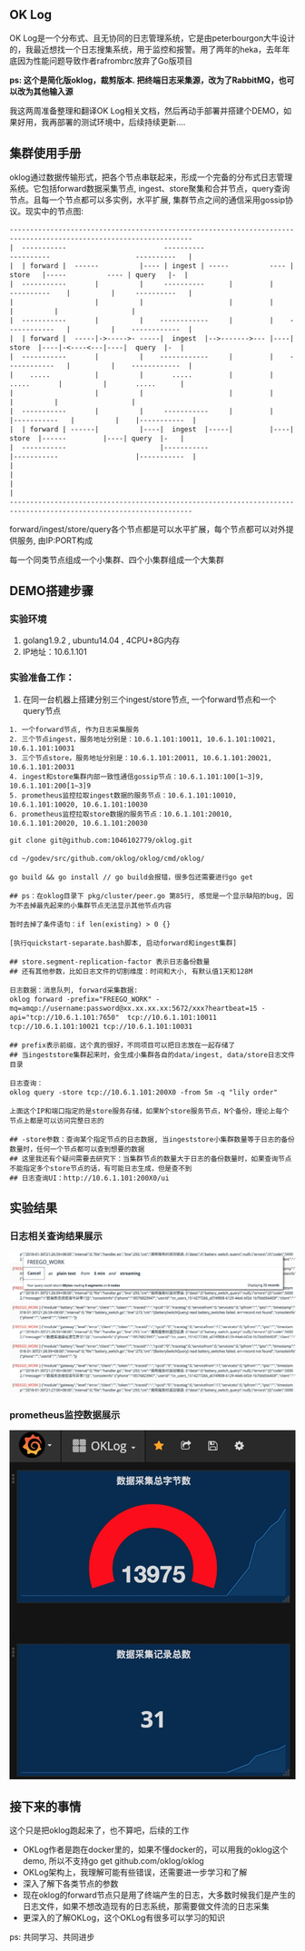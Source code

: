 ## OK Log
OK Log是一个分布式、且无协同的日志管理系统，它是由peterbourgon大牛设计的，我最近想找一个日志搜集系统，用于监控和报警。用了两年的heka，去年年底因为性能问题导致作者rafrombrc放弃了Go版项目

**ps: 这个是简化版oklog，裁剪版本. 把终端日志采集源，改为了RabbitMQ，也可以改为其他输入源**

我这两周准备整理和翻译OK Log相关文档，然后再动手部署并搭建个DEMO，如果好用，我再部署的测试环境中，后续持续更新....

## 集群使用手册
oklog通过数据传输形式，把各个节点串联起来，形成一个完备的分布式日志管理系统。它包括forward数据采集节点, ingest、store聚集和合并节点，query查询节点。且每一个节点都可以多实例，水平扩展, 集群节点之间的通信采用gossip协议。现实中的节点图:

```shell
-------------------------------------------------------------------------------------------------------------------
|  -----------                        ----------                      ----------                     ----------   |
|  | forward |  ------          |---- | ingest | -----          ---- | store   |-----          ---- | query   |-  |
|  -----------       |          |     ----------      |         |     ----------    |          |     ----------   |
|                    |          |                     |         |                   |          |                  |
|  -----------       |          |    ------------     |         |    ------------   |          |    ------------  |
|  | forward |  -----|->----->- -----|  ingest  |-->------->--- |----|  store  |----|-<----<---|----|  query  |-  |
|  -----------       |          |    ------------     |         |    ------------   |          |    ------------  |
|    .....           |          |       .....         |         |       .....       |          |       .....      |
|                    |          |                     |         |                   |          |                  |
|  -----------       |          |     -----------     |         |    |-----------   |          |    |-----------  |
|  | forward | ------|          |----|  ingest  |-----|         |----|  store  |------         |----| query  |-   |
|  -----------                       |-----------                    |-----------                   |-----------  |
|                                                                                                                 |
|                                                                                                                 |
-------------------------------------------------------------------------------------------------------------------
```


forward/ingest/store/query各个节点都是可以水平扩展，每个节点都可以对外提供服务, 由IP:PORT构成

每一个同类节点组成一个小集群、四个小集群组成一个大集群

## DEMO搭建步骤

### 实验环境
1. golang1.9.2 , ubuntu14.04 , 4CPU+8G内存
2. IP地址：10.6.1.101

### 实验准备工作：
1. 在同一台机器上搭建分别三个ingest/store节点, 一个forward节点和一个query节点
```golang
1. 一个forward节点, 作为日志采集服务
2. 三个节点ingest，服务地址分别是：10.6.1.101:10011, 10.6.1.101:10021, 10.6.1.101:10031
3. 三个节点store，服务地址分别是：10.6.1.101:20011, 10.6.1.101:20021, 10.6.1.101:20031
4. ingest和store集群内部一致性通信gossip节点：10.6.1.101:100[1~3]9, 10.6.1.101:200[1~3]9
5. prometheus监控拉取ingest数据的服务节点：10.6.1.101:10010, 10.6.1.101:10020, 10.6.1.101:10030
6. prometheus监控拉取store数据的服务节点：10.6.1.101:20010, 10.6.1.101:20020, 10.6.1.101:20030
```

```golang
git clone git@github.com:1046102779/oklog.git

cd ~/godev/src/github.com/oklog/oklog/cmd/oklog/

go build && go install // go build会报错，很多包还需要进行go get

## ps：在oklog目录下 pkg/cluster/peer.go 第85行, 感觉是一个显示缺陷的bug, 因为不去掉最先起来的小集群节点无法显示其他节点内容

暂时去掉了条件语句：if len(existing) > 0 {}

[执行quickstart-separate.bash脚本, 启动forward和ingest集群]

## store.segment-replication-factor 表示日志备份数量
## 还有其他参数，比如日志文件的切割维度：时间和大小, 有默认值1天和128M

日志数据：消息队列, forward采集数据:
oklog forward -prefix="FREEGO_WORK" -mq=amqp://username:password@xx.xx.xx.xx:5672/xxx?heartbeat=15 -api="tcp://10.6.1.101:7650"  tcp://10.6.1.101:10011 tcp://10.6.1.101:10021 tcp://10.6.1.101:10031

## prefix表示前缀，这个真的很好，不同项目可以把日志放在一起存储了
## 当ingeststore集群起来时，会生成小集群各自的data/ingest, data/store日志文件目录

日志查询：
oklog query -store tcp://10.6.1.101:200X0 -from 5m -q "lily order" 

上面这个IP和端口指定的是store服务存储，如果N个store服务节点，N个备份，理论上每个节点上都是可以访问完整日志的

## -store参数：查询某个指定节点的日志数据, 当ingeststore小集群数量等于日志的备份数量时，任何一个节点都可以查到想要的数据
## 这里我还有个疑问需要去研究下：当集群节点的数量大于日志的备份数量时，如果查询节点不能指定多个store节点的话，有可能日志生成，但是查不到
## 日志查询UI：http://10.6.1.101:200X0/ui
```

## 实验结果
### 日志相关查询结果展示
![demo](demo.jpg)

### prometheus监控数据展示
![prometheus metrics](prometheus.jpg)

## 接下来的事情
这个只是把oklog跑起来了，也不算吧，后续的工作

* OKLog作者是跑在docker里的，如果不懂docker的，可以用我的oklog这个demo, 所以不支持go get github.com/oklog/oklog
* OKLog架构上，我理解可能有些错误，还需要进一步学习和了解
* 深入了解下各类节点的参数
* 现在oklog的forward节点只是用了终端产生的日志，大多数时候我们是产生的日志文件，如果不想改造现有的日志系统，那需要做文件流的日志采集
* 更深入的了解OKLog，这个OKLog有很多可以学习的知识


ps: 共同学习、共同进步
